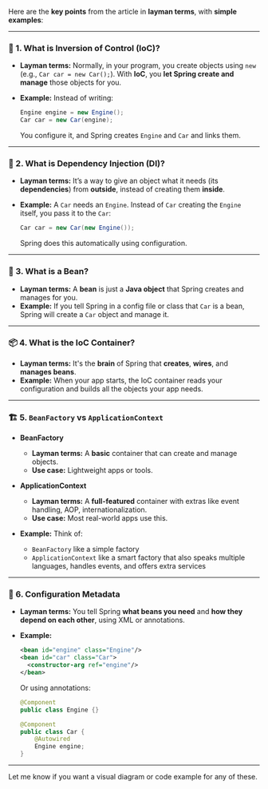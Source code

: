 Here are the **key points** from the article in **layman terms**, with **simple examples**:

---

### 🌱 1. What is Inversion of Control (IoC)?

* **Layman terms:** Normally, in your program, you create objects using `new` (e.g., `Car car = new Car();`). With **IoC**, you **let Spring create and manage** those objects for you.
* **Example:**
  Instead of writing:

  ```java
  Engine engine = new Engine();
  Car car = new Car(engine);
  ```

  You configure it, and Spring creates `Engine` and `Car` and links them.

---

### 🔌 2. What is Dependency Injection (DI)?

* **Layman terms:** It’s a way to give an object what it needs (its **dependencies**) from **outside**, instead of creating them **inside**.
* **Example:**
  A `Car` needs an `Engine`. Instead of `Car` creating the `Engine` itself, you pass it to the `Car`:

  ```java
  Car car = new Car(new Engine());
  ```

  Spring does this automatically using configuration.

---

### 🧠 3. What is a Bean?

* **Layman terms:** A **bean** is just a **Java object** that Spring creates and manages for you.
* **Example:**
  If you tell Spring in a config file or class that `Car` is a bean, Spring will create a `Car` object and manage it.

---

### 📦 4. What is the IoC Container?

* **Layman terms:** It's the **brain** of Spring that **creates**, **wires**, and **manages beans**.
* **Example:** When your app starts, the IoC container reads your configuration and builds all the objects your app needs.

---

### 🏗️ 5. `BeanFactory` vs `ApplicationContext`

* **BeanFactory**

  * **Layman terms:** A **basic** container that can create and manage objects.
  * **Use case:** Lightweight apps or tools.
* **ApplicationContext**

  * **Layman terms:** A **full-featured** container with extras like event handling, AOP, internationalization.
  * **Use case:** Most real-world apps use this.
* **Example:**
  Think of:

  * `BeanFactory` like a simple factory
  * `ApplicationContext` like a smart factory that also speaks multiple languages, handles events, and offers extra services

---

### 🔗 6. Configuration Metadata

* **Layman terms:** You tell Spring **what beans you need** and **how they depend on each other**, using XML or annotations.
* **Example:**

  ```xml
  <bean id="engine" class="Engine"/>
  <bean id="car" class="Car">
    <constructor-arg ref="engine"/>
  </bean>
  ```

  Or using annotations:

  ```java
  @Component
  public class Engine {}

  @Component
  public class Car {
      @Autowired
      Engine engine;
  }
  ```

---

Let me know if you want a visual diagram or code example for any of these.
